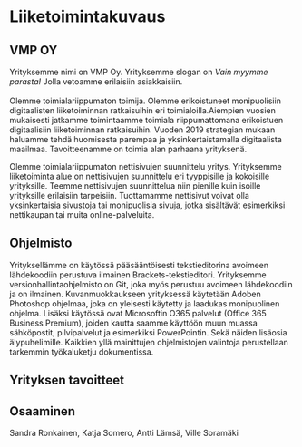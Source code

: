 <h1> Liiketoimintakuvaus </h1>
<h2> VMP OY</h2>
Yrityksemme nimi on VMP Oy. Yrityksemme slogan on <i>Vain myymme parasta!</i> Jolla vetoamme erilaisiin asiakkaisiin. <br><br>
Olemme toimialariippumaton toimija. Olemme erikoistuneet monipuolisiin digitaalisten liiketoiminnan ratkaisuihin eri toimialoilla.Aiempien vuosien mukaisesti jatkamme toimintaamme toimiala riippumattomana erikoistuen digitaalisiin liiketoiminnan ratkaisuihin. Vuoden 2019 strategian mukaan haluamme tehdä huomisesta parempaa ja yksinkertaistamalla digitaalista maailmaa. Tavoitteenamme on toimia alan parhaana yrityksenä.

Olemme toimialariippumaton nettisivujen suunnittelu yritys. Yrityksemme liiketoiminta alue on nettisivujen suunnittelu eri tyyppisille ja kokoisille yrityksille. Teemme nettisivujen suunnittelua niin pienille kuin isoille yrityksille erilaisiin tarpeisiin. Tuottamamme nettisivut voivat olla yksinkertaisia sivustoja tai monipuolisia sivuja, jotka sisältävät esimerkiksi nettikaupan tai muita online-palveluita. 

<h2>Ohjelmisto</h2>

Yrityksellämme on käytössä pääsääntöisesti tekstieditorina avoimeen lähdekoodiin perustuva ilmainen Brackets-tekstieditori. Yrityksemme versionhallintaohjelmisto on Git, joka myös perustuu avoimeen lähdekoodiin ja on ilmainen. Kuvanmuokkaukseen yrityksessä käytetään Adoben Photoshop ohjelmaa, joka on yleisesti käytetty ja laadukas monipuolinen ohjelma. Lisäksi käytössä ovat Microsoftin O365 palvelut (Office 365 Business Premium), joiden kautta saamme käyttöön muun muassa sähköpostit, pilvipalvelut ja esimerkiksi PowerPointin. Sekä näiden lisäosia älypuhelimille. Kaikkien yllä mainittujen ohjelmistojen valintoja perustellaan tarkemmin työkaluketju dokumentissa. 

<h2>Yrityksen tavoitteet</h2>
<h2>Osaaminen</h2>



Sandra Ronkainen, Katja Somero, Antti Lämsä, Ville Soramäki
